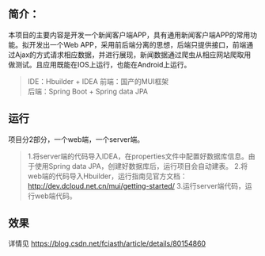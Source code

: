 简介：
---

本项目的主要内容是开发一个新闻客户端APP，具有通用新闻客户端APP的常用功能。拟开发出一个Web APP，采用前后端分离的思想，后端只提供接口，前端通过Ajax的方式请求相应数据，并进行展现，新闻数据通过爬虫从相应网站爬取用做测试。且应用既能在IOS上运行，也能在Android上运行。

> IDE：Hbuilder + IDEA 
> 前端：国产的MUI框架    
> 后端：Spring Boot + Spring data JPA

## 运行
项目分2部分，一个web端，一个server端。 
> 1.将server端的代码导入IDEA，在properties文件中配置好数据库信息。由于使用Spring data JPA，创建好数据库后，运行项目会自动建表。 
> 2.将web端的代码导入Hbuilder，运行指南见官方文档：http://dev.dcloud.net.cn/mui/getting-started/ 
> 3.运行server端代码，运行web端代码。

效果
--

详情见 https://blog.csdn.net/fciasth/article/details/80154860

